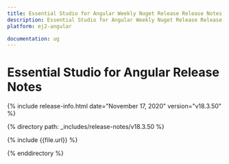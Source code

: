 ```yaml
---
title: Essential Studio for Angular Weekly Nuget Release Release Notes  
description: Essential Studio for Angular Weekly Nuget Release Release Notes  
platform: ej2-angular

documentation: ug
---
```


# Essential Studio for  Angular  Release Notes  

{% include release-info.html date="November 17, 2020"   version="v18.3.50"  %} 

{% directory path: _includes/release-notes/v18.3.50 %}

{% include {{file.url}} %}

{% enddirectory %}
